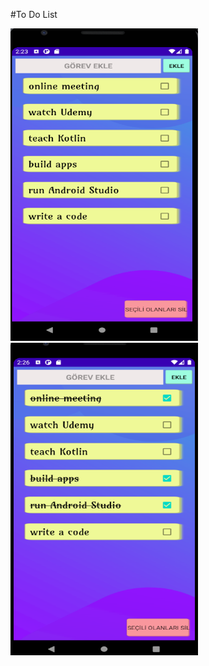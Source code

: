 #To Do List

<img src="https://github.com/AdemPolat/TodoList_Kotlin/blob/master/app/src/main/res/screenshot/ss1.PNG" width="300" height="500" padding="1"/>  <img src="https://github.com/AdemPolat/TodoList_Kotlin/blob/master/app/src/main/res/screenshot/ss2.PNG" width="300" height="500" padding="1"/>
